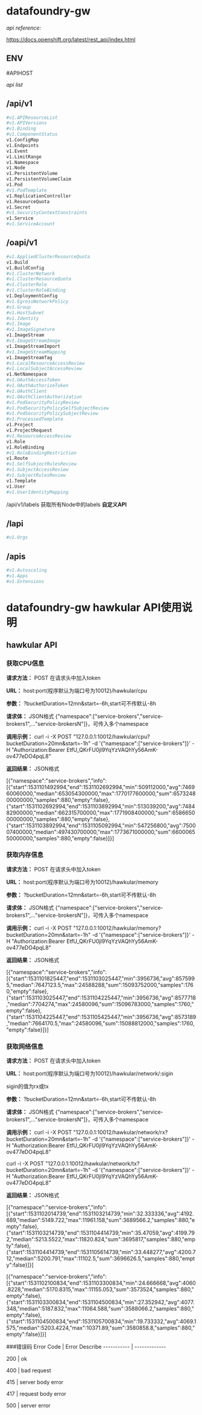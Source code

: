 # datafoundry-gw

*api reference:*

https://docs.openshift.org/latest/rest_api/index.html

## ENV
#APIHOST

*api list*

## /api/v1

```sh
#v1.APIResourceList
#v1.APIVersions
#v1.Binding
#v1.ComponentStatus
v1.ConfigMap
v1.Endpoints
v1.Event
v1.LimitRange
v1.Namespace
v1.Node
v1.PersistentVolume
v1.PersistentVolumeClaim
v1.Pod
#v1.PodTemplate
v1.ReplicationController
v1.ResourceQuota
v1.Secret
#v1.SecurityContextConstraints
v1.Service
#v1.ServiceAccount
```

## /oapi/v1

```sh
#v1.AppliedClusterResourceQuota
v1.Build
v1.BuildConfig
#v1.ClusterNetwork
#v1.ClusterResourceQuota
#v1.ClusterRole
#v1.ClusterRoleBinding
v1.DeploymentConfig
#v1.EgressNetworkPolicy
#v1.Group
#v1.HostSubnet
#v1.Identity
#v1.Image
#v1.ImageSignature
v1.ImageStream
#v1.ImageStreamImage
v1.ImageStreamImport
#v1.ImageStreamMapping
v1.ImageStreamTag
#v1.LocalResourceAccessReview
#v1.LocalSubjectAccessReview
v1.NetNamespace
#v1.OAuthAccessToken
#v1.OAuthAuthorizeToken
#v1.OAuthClient
#v1.OAuthClientAuthorization
#v1.PodSecurityPolicyReview
#v1.PodSecurityPolicySelfSubjectReview
#v1.PodSecurityPolicySubjectReview
#v1.ProcessedTemplate
v1.Project
v1.ProjectRequest
#v1.ResourceAccessReview
v1.Role
v1.RoleBinding
#v1.RoleBindingRestriction
v1.Route
#v1.SelfSubjectRulesReview
#v1.SubjectAccessReview
#v1.SubjectRulesReview
v1.Template
v1.User
#v1.UserIdentityMapping
```
/api/v1/labels  获取所有Node中的labels **自定义API**
## /lapi

```sh
#v1.Orgs
```


## /apis

```sh
#v1.Autoscaling
#v1.Apps
#v1.Extensions
```

# datafoundry-gw hawkular API使用说明
## hawkular API
### 获取CPU信息
**请求方法：** POST 在请求头中加入token

**URL：** host:port(程序默认为端口号为10012)/hawkular/cpu

**参数：** ?bucketDuration=12mn&start=-6h,start可不传默认-8h

**请求体：** JSON格式 {"namespace":["service-brokers","service-brokers1",..."service-brokersN"]}，可传入多个namespace

**调用示例：** curl -i -X POST "127.0.0.1:10012/hawkular/cpu?bucketDuration=20mn&start=-1h" -d '{"namespace":["service-brokers"]}' -H "Authorization:Bearer EtfU_QKrFU0jI9YqYzVAQhYy56AmK-ov477eDO4pqL8"

**返回结果：** JSON格式 

[{"namespace":"service-brokers","info":[{"start":1531101492994,"end":1531102692994,"min":509112000,"avg":746960060000,"median":653054300000,"max":1770177600000,"sum":657324800000000,"samples":880,"empty":false},{"start":1531102692994,"end":1531103892994,"min":513039200,"avg":748482900000,"median":662315700000,"max":1771908400000,"sum":658665000000000,"samples":880,"empty":false},{"start":1531103892994,"end":1531105092994,"min":547256800,"avg":750007400000,"median":497430700000,"max":1773671000000,"sum":660006550000000,"samples":880,"empty":false}]}]

### 获取内存信息

**请求方法：** POST 在请求头中加入token

**URL：** host:port(程序默认为端口号为10012)/hawkular/memory

**参数：** ?bucketDuration=12mn&start=-6h,start可不传默认-8h

**请求体：** JSON格式 {"namespace":["service-brokers","service-brokers1",..."service-brokersN"]}，可传入多个namespace

**调用示例：** curl -i -X POST "127.0.0.1:10012/hawkular/memory?bucketDuration=20mn&start=-1h" -d '{"namespace":["service-brokers"]}' -H "Authorization:Bearer EtfU_QKrFU0jI9YqYzVAQhYy56AmK-ov477eDO4pqL8"

**返回结果：** JSON格式 

[{"namespace":"service-brokers","info":[{"start":1531101825447,"end":1531103025447,"min":3956736,"avg":8575995,"median":7647123.5,"max":24588288,"sum":15093752000,"samples":1760,"empty":false},{"start":1531103025447,"end":1531104225447,"min":3956736,"avg":8577718,"median":7704274,"max":24580096,"sum":15096783000,"samples":1760,"empty":false},{"start":1531104225447,"end":1531105425447,"min":3956736,"avg":8573189,"median":7664170.5,"max":24580096,"sum":15088812000,"samples":1760,"empty":false}]}]

### 获取网络信息

**请求方法：** POST 在请求头中加入token

**URL：** host:port(程序默认为端口号为10012)/hawkular/network/:sigin

sigin的值为rx或tx

**参数：** ?bucketDuration=12mn&start=-6h,start可不传默认-8h

**请求体：** JSON格式 {"namespace":["service-brokers","service-brokers1",..."service-brokersN"]}，可传入多个namespace

**调用示例：** curl -i -X POST "127.0.0.1:10012/hawkular/network/rx?bucketDuration=20mn&start=-1h" -d '{"namespace":["service-brokers"]}' -H "Authorization:Bearer EtfU_QKrFU0jI9YqYzVAQhYy56AmK-ov477eDO4pqL8"

curl -i -X POST "127.0.0.1:10012/hawkular/network/tx?bucketDuration=20mn&start=-1h" -d '{"namespace":["service-brokers"]}' -H "Authorization:Bearer EtfU_QKrFU0jI9YqYzVAQhYy56AmK-ov477eDO4pqL8"

**返回结果：** JSON格式 

[{"namespace":"service-brokers","info":[{"start":1531102014739,"end":1531103214739,"min":32.333336,"avg":4192.689,"median":5149.722,"max":11961.158,"sum":3689566.2,"samples":880,"empty":false},{"start":1531103214739,"end":1531104414739,"min":35.47059,"avg":4199.792,"median":5213.5522,"max":11820.824,"sum":3695817,"samples":880,"empty":false},{"start":1531104414739,"end":1531105614739,"min":33.448277,"avg":4200.712,"median":5200.791,"max":11102.5,"sum":3696626.5,"samples":880,"empty":false}]}]

[{"namespace":"service-brokers","info":[{"start":1531102100834,"end":1531103300834,"min":24.666668,"avg":4060.8228,"median":5170.8315,"max":11155.053,"sum":3573524,"samples":880,"empty":false},{"start":1531103300834,"end":1531104500834,"min":27.352942,"avg":4077.348,"median":5187.832,"max":11064.588,"sum":3588066.2,"samples":880,"empty":false},{"start":1531104500834,"end":1531105700834,"min":19.733332,"avg":4069.1575,"median":5203.4224,"max":10371.89,"sum":3580858.8,"samples":880,"empty":false}]}]

###错误码
Error Code  | Error Describe
----------- | -------------

200  | ok

400  | bad request

415  | server body error

417  | request body error

500  | server error